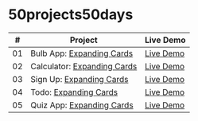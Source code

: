 # 50projects50days



|  #  | Project                                                                                                                     | Live Demo                                                                         |
| :-: | --------------------------------------------------------------------------------------------------------------------------- | --------------------------------------------------------------------------------- |
| 01  | Bulb App: [Expanding Cards](https://github.com/JaveriyaSaleem/bulb-app)                             | [Live Demo](https://javeriyasaleem.github.io/bulb-app/)             |
| 02  | Calculator: [Expanding Cards](https://github.com/JaveriyaSaleem/calculator)                             | [Live Demo](https://javeriyasaleem.github.io/calculator/)             |
| 03  | Sign Up: [Expanding Cards](https://github.com/JaveriyaSaleem/Signup)                             | [Live Demo](https://javeriyasaleem.github.io/Signup/)             |
| 04  | Todo: [Expanding Cards](https://github.com/JaveriyaSaleem/todo-list)                             | [Live Demo](https://javeriyasaleem.github.io/todo-list/)             |
| 05  | Quiz App: [Expanding Cards](https://github.com/JaveriyaSaleem/QuizApp)                             | [Live Demo](https://javeriyasaleem.github.io/QuizApp/)             |




